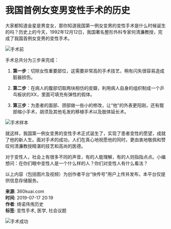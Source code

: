 # 我国首例女变男变性手术的历史

大家都知道金星是男变女，那你知道我国第一例女变男的变性手术是什么时候诞生的吗？历史上的今天，1992年12月12日，我国著名整形外科专家何清濂教授，完成了我国首例女变男的变性手术。

![手术前](https://p0.ssl.img.360kuai.com/dmfd/__60/t01f93cd68d52670db4.webp)

手术总共分为三步来完成：

1. **第一步**：切除女性重要部位，这需要非常高的手术技艺，稍有闪失很容易造成脏器损伤。
   
2. **第二步**：在病人的腹部切取两块相仿的皮瓣，利用病人自身的组织制成一个乒乓板状的XX，里面可填充有弹性的假体。
   
3. **第三步**：为患者的面部、颈部做一些小的修改，让“他”的外表更阳刚，还有髋部缩小手术，胡须及其他毛发的移植手术以及肢体延长术。

![手术样本](https://p0.ssl.img.360kuai.com/dmfd/__60/t011633a4aee575de3a.webp)

就这样，我国第一例女变男的变性手术正式诞生了，实现了患者变性的愿望，成就了他的新人生。面对手术的成功，人们在真心地祝愿他的同时，更由衷地敬佩和赞叹何清濂教授精湛的技艺和高尚的医德。

对于变性人，社会上有很多不同的声音，有的人能理解，有的人则指指点点。小编想问：在你们眼中变性人是一个什么样的人？你们对变性人有什么看法？

以上内容（包括图片及视频）为创作者平台"快传号"用户上传并发布，本平台仅提供信息存储服务。

**来源**: 360kuai.com  
**时间**: 2019-07-17 20:19  
**作者**: 绮诺伟侑历史  
**标签**: 变性手术, 医学, 社会议题  

![手术成功](https://p3.ssl.qhimgs0.com/dr/360_200_60/t114fa19f9621453bd63dffe6e7.png)
<!-- tcd_original_link https://www.360kuai.com/pc/937ab2732a6aeade2?cota=3&kuai_so=1&sign=360_e39369d1&refer_scene=so_3 -->
